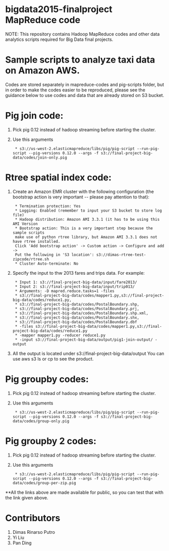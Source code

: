 # bigdata2015-finalproject MapReduce code

NOTE: This repository contains Hadoop MapReduce codes and other data analytics scripts required for Big Data final projects.

# Sample scripts to analyze taxi data on Amazon AWS.

Codes are stored separately in mapreduce-codes and pig-scripts folder, but in order to make the codes easier to be reproduced, please see the guidance below to use codes and data that are already stored on S3 bucket.

Pig join code:
======

1. Pick pig 0.12 instead of hadoop streaming before starting the cluster.
2. Use this arguments


        * s3://us-west-2.elasticmapreduce/libs/pig/pig-script --run-pig-script --pig-versions 0.12.0 --args -f s3://final-project-big-data/codes/join-only.pig

Rtree spatial index code:
======

1. Create an Amazon EMR cluster with the following configuration (the bootstrap action is very important -- please pay attention to that):

        * Termination protection: Yes
        * Logging: Enabled (remember to input your S3 bucket to store log file)
        * Hadoop distribution: Amazon AMI 3.3.1 (it has to be using this AMI Version
        * Bootstrap action: This is a very important step because the sample scripts 
        make use of python rtree library, but Amazon AMI 3.3.1 does not have rtree installed.
        Click 'Add bootstrap action' -> Custom action -> Configure and add -> 
        Put the following in 'S3 location': s3://dimas-rtree-test-zipcode/rtree.sh
        * Cluster Auto-terminate: No

2. Specify the input to thw 2013 fares and trips data. For example:


        * Input 1: s3://final-project-big-data/input/fare2013/
        * Input 2: s3://final-project-big-data/input/trip013/
        * Arguments: -D mapred.reduce.tasks=1 -files
        * s3://final-project-big-data/codes/mapper1.py,s3://final-project-big-data/codes/reduce1.py,
        * s3://final-project-big-data/codes/PostalBoundary.shp,
        * s3://final-project-big-data/codes/PostalBoundary.prj,
        * s3://final-project-big-data/codes/PostalBoundary.shp.xml,
        * s3://final-project-big-data/codes/PostalBoundary.shx,
        * s3://final-project-big-data/codes/PostalBoundary.dbf 
        * -files s3://final-project-big-data/codes/mapper1.py,s3://final-project-big-data/codes/reduce1.py 
        * -mapper mapper1.py -reducer reduce1.py 
        * -input s3://final-project-big-data/output/pig1-join-output/ -output

3. All the output is located under s3://final-project-big-data/output 
You can use aws s3 ls or cp to see the product.


Pig groupby codes:
======

1. Pick pig 0.12 instead of hadoop streaming before starting the cluster.
2. Use this arguments


        * s3://us-west-2.elasticmapreduce/libs/pig/pig-script --run-pig-script --pig-versions 0.12.0 --args -f s3://final-project-big-data/codes/group-only.pig


Pig groupby 2 codes:
======

1. Pick pig 0.12 instead of hadoop streaming before starting the cluster.
2. Use this arguments


        * s3://us-west-2.elasticmapreduce/libs/pig/pig-script --run-pig-script --pig-versions 0.12.0 --args -f s3://final-project-big-data/codes/group-per-zip.pig

**All the links above are made available for public, so you can test that with the link given above.


Contributors
============
1. Dimas Rinarso Putro
2. Yi Liu
3. Pan Ding
